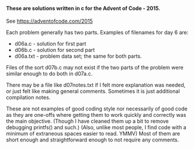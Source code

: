 #### These are solutions written in c for the Advent of Code - 2015. 
See https://adventofcode.com/2015

Each problem generally has two parts. Examples of filenames for day 6 are:
- d06a.c - solution for first part
- d06b.c - solution for second part
- d06a.txt - problem data set; the same for both parts.

Files of the sort d07b.c may not exist if the two parts of the problem were
similar enough to do both in d07a.c.

There may be a file like d07notes.txt if I felt more explanation was needed,
or just felt like making general comments. Sometimes it is just additional
compilation notes.

These are not examples of good coding style nor necessarily of good code
as they are one-offs where getting them to work quickly and correctly was the
main objective. (Though I have cleaned them up a bit to remove debugging
printfs() and such.) (Also, unlike most people, I find code with a minimum of
extraneous spaces easier to read. YMMV) Most of them are short enough and
straightforward enough to not require any comments.
